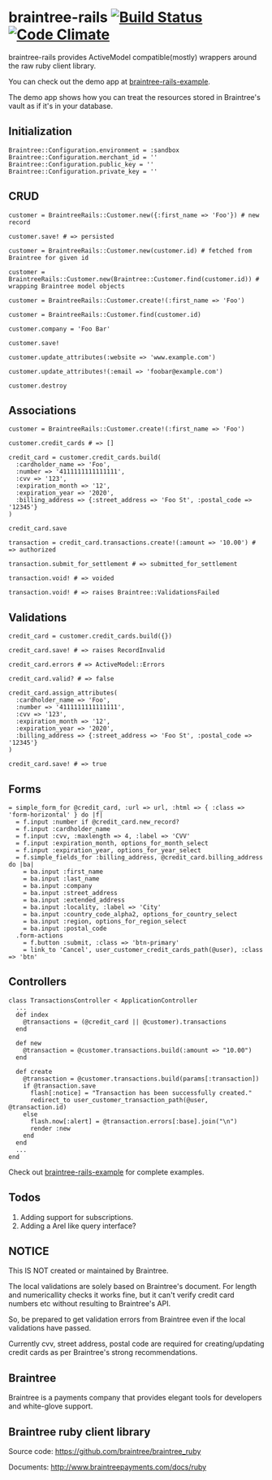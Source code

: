 braintree-rails [![Build Status](https://secure.travis-ci.org/lyang/braintree-rails.png)](http://travis-ci.org/lyang/braintree-rails) [![Code Climate](https://codeclimate.com/badge.png)](https://codeclimate.com/github/lyang/braintree-rails)
===============
braintree-rails provides ActiveModel compatible(mostly) wrappers around the raw ruby client library.

You can check out the demo app at [braintree-rails-example](https://github.com/lyang/braintree-rails-example).

The demo app shows how you can treat the resources stored in Braintree's vault as if it's in your database.

Initialization
---------------
    Braintree::Configuration.environment = :sandbox
    Braintree::Configuration.merchant_id = ''
    Braintree::Configuration.public_key = ''
    Braintree::Configuration.private_key = ''
    
CRUD
---------------
    customer = BraintreeRails::Customer.new({:first_name => 'Foo'}) # new record

    customer.save! # => persisted

    customer = BraintreeRails::Customer.new(customer.id) # fetched from Braintree for given id

    customer = BraintreeRails::Customer.new(Braintree::Customer.find(customer.id)) # wrapping Braintree model objects

    customer = BraintreeRails::Customer.create!(:first_name => 'Foo')

    customer = BraintreeRails::Customer.find(customer.id)
    
    customer.company = 'Foo Bar'

    customer.save!

    customer.update_attributes(:website => 'www.example.com')

    customer.update_attributes!(:email => 'foobar@example.com')
    
    customer.destroy
    
Associations
---------------
    
    customer = BraintreeRails::Customer.create!(:first_name => 'Foo')

    customer.credit_cards # => []

    credit_card = customer.credit_cards.build(
      :cardholder_name => 'Foo',
      :number => '4111111111111111',
      :cvv => '123',
      :expiration_month => '12',
      :expiration_year => '2020',
      :billing_address => {:street_address => 'Foo St', :postal_code => '12345'}
    )

    credit_card.save

    transaction = credit_card.transactions.create!(:amount => '10.00') # => authorized

    transaction.submit_for_settlement # => submitted_for_settlement

    transaction.void! # => voided
    
    transaction.void! # => raises Braintree::ValidationsFailed

Validations
---------------
    credit_card = customer.credit_cards.build({})
    
    credit_card.save! # => raises RecordInvalid

    credit_card.errors # => ActiveModel::Errors

    credit_card.valid? # => false
    
    credit_card.assign_attributes(
      :cardholder_name => 'Foo',
      :number => '4111111111111111',
      :cvv => '123',
      :expiration_month => '12',
      :expiration_year => '2020',
      :billing_address => {:street_address => 'Foo St', :postal_code => '12345'}
    )

    credit_card.save! # => true

Forms
---------------
    = simple_form_for @credit_card, :url => url, :html => { :class => 'form-horizontal' } do |f|
      = f.input :number if @credit_card.new_record?
      = f.input :cardholder_name
      = f.input :cvv, :maxlength => 4, :label => 'CVV'
      = f.input :expiration_month, options_for_month_select
      = f.input :expiration_year, options_for_year_select
      = f.simple_fields_for :billing_address, @credit_card.billing_address do |ba|
        = ba.input :first_name
        = ba.input :last_name
        = ba.input :company
        = ba.input :street_address
        = ba.input :extended_address
        = ba.input :locality, :label => 'City'
        = ba.input :country_code_alpha2, options_for_country_select
        = ba.input :region, options_for_region_select
        = ba.input :postal_code
      .form-actions
        = f.button :submit, :class => 'btn-primary'
        = link_to 'Cancel', user_customer_credit_cards_path(@user), :class => 'btn'

Controllers
--------------
    class TransactionsController < ApplicationController
      ...
      def index
        @transactions = (@credit_card || @customer).transactions    
      end
  
      def new
        @transaction = @customer.transactions.build(:amount => "10.00")
      end
  
      def create
        @transaction = @customer.transactions.build(params[:transaction])
        if @transaction.save
          flash[:notice] = "Transaction has been successfully created."
          redirect_to user_customer_transaction_path(@user, @transaction.id)
        else
          flash.now[:alert] = @transaction.errors[:base].join("\n")
          render :new
        end
      end
      ...
    end

Check out [braintree-rails-example](https://github.com/lyang/braintree-rails-example) for complete examples.

Todos
---------------
1. Adding support for subscriptions.
2. Adding a Arel like query interface?

NOTICE
---------------
This IS NOT created or maintained by Braintree.

The local validations are solely based on Braintree's document. For length and numericallity checks it works fine, but it can't verify credit card numbers etc without resulting to Braintree's API.

So, be prepared to get validation errors from Braintree even if the local validations have passed.

Currently cvv, street address, postal code are required for creating/updating credit cards as per Braintree's strong recommendations.


Braintree
---------------
Braintree is a payments company that provides elegant tools for developers and white-glove support.

Braintree ruby client library
---------------
Source code: https://github.com/braintree/braintree_ruby

Documents:   http://www.braintreepayments.com/docs/ruby